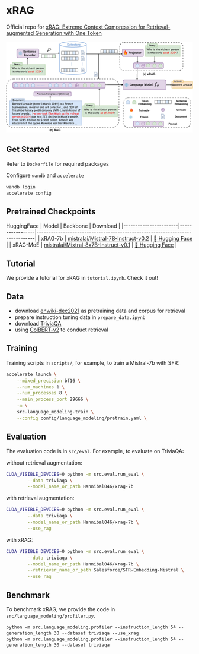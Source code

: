 # xRAG

Official repo for [xRAG: Extreme Context Compression for Retrieval-augmented Generation with One Token](https://arxiv.org/abs/2405.13792)

<div align=center>
<img src="assets/framework.jpg" alt="xRAG">
</div>


## Get Started
Refer to `Dockerfile` for required packages

Configure `wandb` and `accelerate`
```bash
wandb login
accelerate config
```

## Pretrained Checkpoints
HuggingFace
| Model                 | Backbone | Download                                                                    |
|-----------------------|-----------------|-----------------------------------------------------------------------------|
| xRAG-7b | [mistralai/Mistral-7B-Instruct-v0.2](https://huggingface.co/mistralai/Mistral-7B-Instruct-v0.2)            | [🤗 Hugging Face](https://huggingface.co/Hannibal046/xrag-7b) |
| xRAG-MoE | [mistralai/Mixtral-8x7B-Instruct-v0.1](https://huggingface.co/mistralai/Mixtral-8x7B-Instruct-v0.1)            | [🤗 Hugging Face](https://huggingface.co/Hannibal046/xrag-moe) |


## Tutorial

We provide a tutorial for xRAG in `tutorial.ipynb`. Check it out!

## Data
- download [enwiki-dec2021](https://github.com/facebookresearch/atlas?tab=readme-ov-file#models) as pretraining data and corpus for retrieval
- prepare instruction tuning data in `prepare_data.ipynb`
- download [TriviaQA](https://drive.google.com/drive/folders/1lFFTklW_0HuR53hLpFdLClgfSAhXn_2f)
- using [ColBERT-v2](https://github.com/stanford-futuredata/ColBERT.git) to conduct retrieval

## Training
Training scripts in `scripts/`, for example, to train a Mistral-7b with SFR:
```bash
accelerate launch \
    --mixed_precision bf16 \
    --num_machines 1 \
    --num_processes 8 \
    --main_process_port 29666 \
    -m \
    src.language_modeling.train \
    --config config/language_modeling/pretrain.yaml \
```
## Evaluation
The evaluation code is in `src/eval`. For example, to evaluate on TriviaQA:

without retrieval augmentation:
```bash
CUDA_VISIBLE_DEVICES=0 python -m src.eval.run_eval \
        --data triviaqa \
        --model_name_or_path Hannibal046/xrag-7b
```

with retrieval augmentation:
```bash
CUDA_VISIBLE_DEVICES=0 python -m src.eval.run_eval \
        --data triviaqa \
        --model_name_or_path Hannibal046/xrag-7b \
        --use_rag
```

with xRAG:
```bash
CUDA_VISIBLE_DEVICES=0 python -m src.eval.run_eval \
        --data triviaqa \
        --model_name_or_path Hannibal046/xrag-7b \
        --retriever_name_or_path Salesforce/SFR-Embedding-Mistral \
        --use_rag
```

## Benchmark
To benchmark xRAG, we provide the code in `src/language_modeling/profiler.py`.
```
python -m src.language_modeling.profiler --instruction_length 54 --generation_length 30 --dataset triviaqa --use_xrag
python -m src.language_modeling.profiler --instruction_length 54 --generation_length 30 --dataset triviaqa
```
